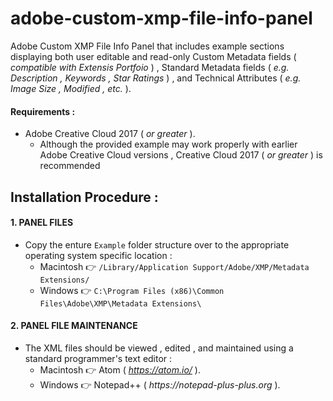 # adobe-custom-xmp-file-info-panel
Adobe Custom XMP File Info Panel that includes example sections displaying both user editable and read-only Custom Metadata fields ( *compatible with Extensis Portfoio* ) , Standard Metadata fields ( *e.g. Description , Keywords , Star Ratings* ) , and Technical Attributes ( *e.g. Image Size , Modified , etc.* ).

#### Requirements :
* Adobe Creative Cloud 2017 ( _or greater_ ).
  * Although the provided example may work properly with earlier Adobe Creative Cloud versions , Creative Cloud 2017 ( *or greater* ) is recommended

## Installation Procedure :

#### 1. PANEL FILES
* Copy the enture `Example` folder structure over to the appropriate operating system specific location :
  * Macintosh :point_right: `/Library/Application Support/Adobe/XMP/Metadata Extensions/`
  * Windows :point_right: `C:\Program Files (x86)\Common Files\Adobe\XMP\Metadata Extensions\`

#### 2. PANEL FILE MAINTENANCE
* The XML files should be viewed , edited , and maintained using a standard programmer's text editor :
  * Macintosh :point_right: Atom ( _https://atom.io/_ ).
  * Windows :point_right: Notepad++ ( _https://notepad-plus-plus.org_ ).
